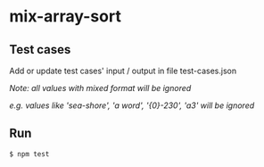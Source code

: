 # mix-array-sort

## Test cases

Add or update test cases' input / output in file test-cases.json

_Note: all values with mixed format will be ignored_

_e.g. values like 'sea-shore', 'a word', '{0}-230', 'a3' will be ignored_

## Run

```bash
$ npm test
```
